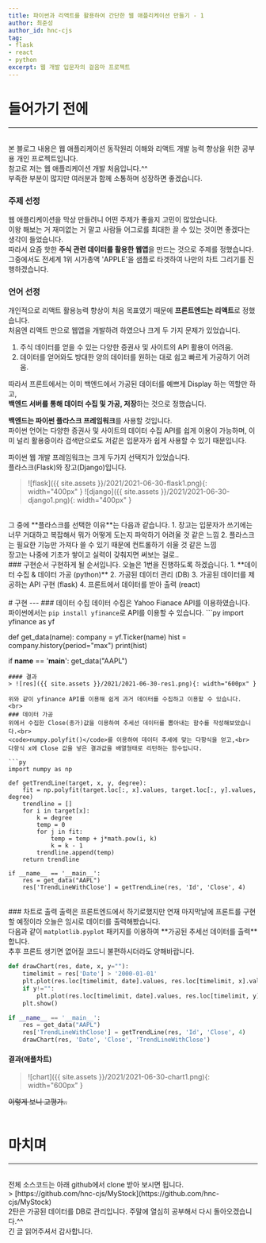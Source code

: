 ```yaml
---
title: 파이썬과 리액트를 활용하여 간단한 웹 애플리케이션 만들기 - 1
author: 최준성
author_id: hnc-cjs
tag: 
- flask
- react
- python
excerpt: 웹 개발 입문자의 걸음마 프로젝트
---
```


# 들어가기 전에
---
<br>
본 블로그 내용은 웹 애플리케이션 동작원리 이해와 리액트 개발 능력 향상을 위한 공부용 개인 프로젝트입니다.
<br>
참고로 저는 웹 애플리케이션 개발 처음입니다.^^
<br>
부족한 부분이 많지만 여러분과 함께 소통하며 성장하면 좋겠습니다.
<br>

### 주제 선정
웹 애플리케이션을 막상 만들려니 어떤 주제가 좋을지 고민이 많았습니다.
<br>
이왕 해보는 거 재미없는 거 말고 사람들 어그로를 최대한 끌 수 있는 것이면 좋겠다는 생각이 들었습니다.
<br>
따라서 요즘 핫한 **주식 관련 데이터를 활용한 웹앱**을 만드는 것으로 주제를 정했습니다.
<br>
그중에서도 전세계 1위 시가총액 'APPLE'을 샘플로 타겟하여 나만의 차트 그리기를 진행하겠습니다.

### 언어 선정
개인적으로 리액트 활용능력 향상이 처음 목표였기 때문에 **프론트엔드는 리액트**로 정했습니다.
<br>
처음엔 리액트 만으로 웹앱을 개발하려 하였으나 크게 두 가지 문제가 있었습니다.
1. 주식 데이터를 얻을 수 있는 다양한 증권사 및 사이트의 API 활용이 어려움.
2. 데이터를 얻어와도 방대한 양의 데이터를 원하는 대로 쉽고 빠르게 가공하기 어려움.

따라서 프론트에서는 이미 백엔드에서 가공된 데이터를 예쁘게 Display 하는 역할만 하고,
<br>
**백엔드 서버를 통해 데이터 수집 및 가공, 저장**하는 것으로 정했습니다.

**백엔드는 파이썬 플라스크 프레임워크**를 사용할 것입니다.
<br>
파이썬 언어는 다양한 증권사 및 사이트의 데이터 수집 API를 쉽게 이용이 가능하며, 
이미 널리 활용중이라 검색만으로도 저같은 입문자가 쉽게 사용할 수 있기 때문입니다.

파이썬 웹 개발 프레임워크는 크게 두가지 선택지가 있었습니다.
<br>
플라스크(Flask)와 장고(Django)입니다.

> ![flask]({{ site.assets }}/2021/2021-06-30-flask1.png){: width="400px" }
> ![django]({{ site.assets }}/2021/2021-06-30-django1.png){: width="400px" }


<br>
그 중에 **플라스크를 선택한 이유**는 다음과 같습니다.
1. 장고는 입문자가 쓰기에는 너무 거대하고 복잡해서 뭐가 어떻게 도는지 파악하기 어려울 것 같은 느낌
2. 플라스크는 필요한 기능만 가져다 쓸 수 있기 때문에 컨트롤하기 쉬울 것 같은 느낌

<br>
장고는 나중에 기초가 쌓이고 실력이 갖춰지면 써보는 걸로..

<br>
### 구현순서
구현하게 될 순서입니다.
오늘은 1번을 진행하도록 하겠습니다.
1. **데이터 수집 & 데이터 가공 (python)**
2. 가공된 데이터 관리 (DB)
3. 가공된 데이터를 제공하는 API 구현 (flask)
4. 프론트에서 데이터를 받아 출력 (react)

<br>
<br>
# 구현
---
### 데이터 수집
데이터 수집은 Yahoo Fianace API를 이용하였습니다.
파이썬에서는 <code>pip install yfinance</code>로 API를 이용할 수 있습니다.
```py
import yfinance as yf

def get_data(name):
    company = yf.Ticker(name)
    hist = company.history(period="max")
    print(hist)

if __name__ == '__main__':
    get_data("AAPL")
```
#### 결과
> ![res]({{ site.assets }}/2021/2021-06-30-res1.png){: width="600px" }

위와 같이 yfinance API를 이용해 쉽게 과거 데이터를 수집하고 이용할 수 있습니다.
<br>
### 데이터 가공
위에서 수집한 Close(종가)값을 이용하여 추세선 데이터를 뽑아내는 함수를 작성해보았습니다.<br>
<code>numpy.polyfit()</code>를 이용하여 데이터 추세에 맞는 다항식을 얻고,<br>
다항식 x에 Close 값을 넣은 결과값을 배열형태로 리턴하는 함수입니다.

```py
import numpy as np

def getTrendLine(target, x, y, degree):
    fit = np.polyfit(target.loc[:, x].values, target.loc[:, y].values, degree)
    trendline = []
    for i in target[x]:
        k = degree
        temp = 0
        for j in fit:
            temp = temp + j*math.pow(i, k)
            k = k - 1
        trendline.append(temp)
    return trendline
    
if __name__ == '__main__':
    res = get_data("AAPL")
    res['TrendLineWithClose'] = getTrendLine(res, 'Id', 'Close', 4)
```
<br>
### 차트로 출력
출력은 프론트엔드에서 하기로했지만 연재 마지막날에 프론트를 구현할 예정이라 오늘은 임시로 데이터를 출력해봤습니다.<br>
다음과 같이 <code>matplotlib.pyplot</code> 패키지를 이용하여 **가공된 추세선 데이터를 출력**합니다.<br>
추후 프론트 생기면 없어질 코드니 불편하시더라도 양해바랍니다.

```py
def drawChart(res, date, x, y=""):
    timelimit = res['Date'] > '2000-01-01'
    plt.plot(res.loc[timelimit, date].values, res.loc[timelimit, x].values)
    if y!="":
        plt.plot(res.loc[timelimit, date].values, res.loc[timelimit, y].values)
    plt.show()

if __name__ == '__main__':
    res = get_data("AAPL")
    res['TrendLineWithClose'] = getTrendLine(res, 'Id', 'Close', 4)
    drawChart(res, 'Date', 'Close', 'TrendLineWithClose')
```

#### 결과(애플차트)
> ![chart]({{ site.assets }}/2021/2021-06-30-chart1.png){: width="600px" }

   ~~이렇게 보니 고평가..~~
<br>
<br>
# 마치며
---
<br>
전체 소스코드는 아래 github에서 clone 받아 보시면 됩니다.<br>
> [https://github.com/hnc-cjs/MyStock](https://github.com/hnc-cjs/MyStock)

<br>
2탄은 가공된 데이터를 DB로 관리입니다. 주말에 열심히 공부해서 다시 돌아오겠습니다.^^<br>
긴 글 읽어주셔서 감사합니다.
